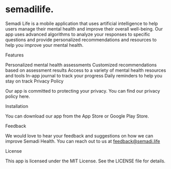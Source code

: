# semadilife.

Semadi Life is a mobile application that uses artificial intelligence to help users manage their mental health and improve their overall well-being. Our app uses advanced algorithms to analyze your responses to specific questions and provide personalized recommendations and resources to help you improve your mental health.

Features

Personalized mental health assessments
Customized recommendations based on assessment results
Access to a variety of mental health resources and tools
In-app journal to track your progress
Daily reminders to help you stay on track
Privacy Policy

Our app is committed to protecting your privacy. You can find our privacy policy here.

Installation

You can download our app from the App Store or Google Play Store.

Feedback

We would love to hear your feedback and suggestions on how we can improve Semadi Health. You can reach out to us at feedback@semadi.life

License

This app is licensed under the MIT License. See the LICENSE file for details.

